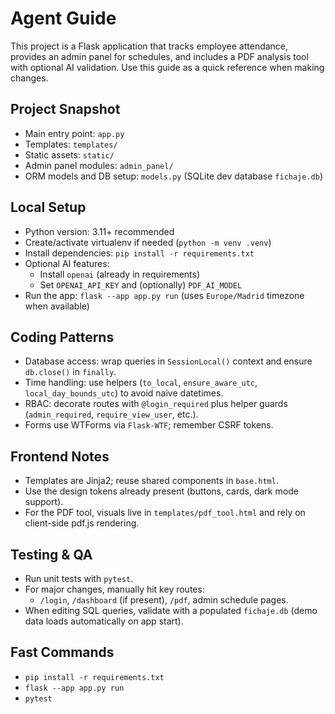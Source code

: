 # Agent Guide

This project is a Flask application that tracks employee attendance, provides an admin panel for schedules, and includes a PDF analysis tool with optional AI validation. Use this guide as a quick reference when making changes.

## Project Snapshot
- Main entry point: `app.py`
- Templates: `templates/`
- Static assets: `static/`
- Admin panel modules: `admin_panel/`
- ORM models and DB setup: `models.py` (SQLite dev database `fichaje.db`)

## Local Setup
- Python version: 3.11+ recommended
- Create/activate virtualenv if needed (`python -m venv .venv`)
- Install dependencies: `pip install -r requirements.txt`
- Optional AI features:
  - Install `openai` (already in requirements)
  - Set `OPENAI_API_KEY` and (optionally) `PDF_AI_MODEL`
- Run the app: `flask --app app.py run` (uses `Europe/Madrid` timezone when available)

## Coding Patterns
- Database access: wrap queries in `SessionLocal()` context and ensure `db.close()` in `finally`.
- Time handling: use helpers (`to_local`, `ensure_aware_utc`, `local_day_bounds_utc`) to avoid naive datetimes.
- RBAC: decorate routes with `@login_required` plus helper guards (`admin_required`, `require_view_user`, etc.).
- Forms use WTForms via `Flask-WTF`; remember CSRF tokens.

## Frontend Notes
- Templates are Jinja2; reuse shared components in `base.html`.
- Use the design tokens already present (buttons, cards, dark mode support).
- For the PDF tool, visuals live in `templates/pdf_tool.html` and rely on client-side pdf.js rendering.

## Testing & QA
- Run unit tests with `pytest`.
- For major changes, manually hit key routes:
  - `/login`, `/dashboard` (if present), `/pdf`, admin schedule pages.
- When editing SQL queries, validate with a populated `fichaje.db` (demo data loads automatically on app start).

## Fast Commands
- `pip install -r requirements.txt`
- `flask --app app.py run`
- `pytest`
